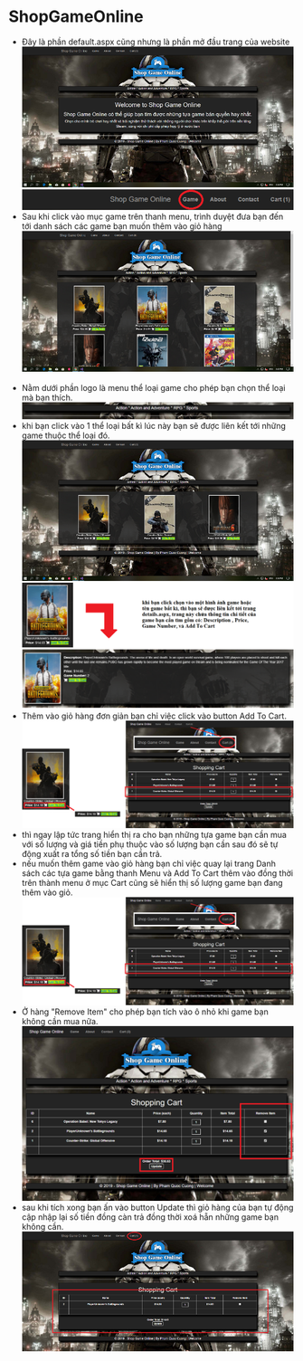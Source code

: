 # ShopGameOnline

* Đây là phần default.aspx cũng nhưng là phần mở đầu trang của website
<img src="https://raw.githubusercontent.com/panadorado/ShopGameOnline/master/image/Capture1.PNG" border="0"/></br>
<img src="https://raw.githubusercontent.com/panadorado/ShopGameOnline/master/image/Capture2.PNG" border="0"/></br>
* Sau khi click vào mục game trên thanh menu, trình duyệt đưa bạn đến tới danh sách các game bạn muốn thêm vào giỏ hàng</br>
<img src="https://raw.githubusercontent.com/panadorado/ShopGameOnline/master/image/Capture2-2.PNG" border="0"/></br></br>
* Nằm dưới phần logo là menu thể loại game cho phép bạn chọn thể loại mà bạn thích.</br>
<img src="https://raw.githubusercontent.com/panadorado/ShopGameOnline/master/image/Capture3.PNG" border="0"/></br>
* khi bạn click vào 1 thể loại bất kì lúc này bạn sẽ được liên kết tới những game thuộc thể loại đó.</br>
<img src="https://raw.githubusercontent.com/panadorado/ShopGameOnline/master/image/Capture3-3.PNG" border="0"/></br>
<img src="https://raw.githubusercontent.com/panadorado/ShopGameOnline/master/image/Capture4.PNG" border="0"/></br>
* Thêm vào giỏ hàng đơn giản bạn chỉ việc click vào button Add To Cart.</br>
 <img src="https://raw.githubusercontent.com/panadorado/ShopGameOnline/master/image/Capture5.PNG" border="0"/></br>
* thì ngay lập tức trang hiển thị ra cho bạn những tựa game bạn cần mua với số lượng và giá tiền phụ thuộc vào số lượng bạn cần sau đó sẽ tự động xuất ra tổng số tiền bạn cần trả.
* nếu muốn thêm game vào giỏ hàng bạn chỉ việc quay lại trang Danh sách các tựa game bằng thanh Menu và Add To Cart thêm vào đồng thời trên thành menu ở mục Cart cũng sẽ hiển thị
số lượng game bạn đang thêm vào giỏ.</br>
<img src="https://raw.githubusercontent.com/panadorado/ShopGameOnline/master/image/Capture5.PNG" border="0"/></br>
* Ở hàng "Remove Item" cho phép bạn tích vào ô nhỏ khi game bạn không cần mua nữa.</br>
<img src="https://raw.githubusercontent.com/panadorado/ShopGameOnline/master/image/Capture6.PNG" border="0"/></br>
* sau khi tích xong bạn ấn vào button Update thì giỏ hàng của bạn tự động cập nhập lại số tiền đồng càn trả đồng thời
xoá hẵn những game bạn không cần.</br>
<img src="https://raw.githubusercontent.com/panadorado/ShopGameOnline/master/image/Capture7.PNG" border="0"/></br>

